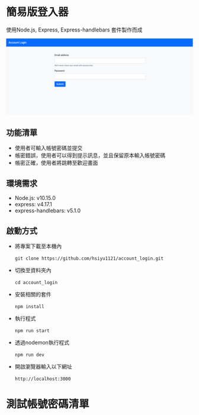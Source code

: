 # 簡易版登入器

使用Node.js, Express, Express-handlebars 套件製作而成

![Alt text](https://github.com/hsiyu1121/account_login/blob/master/Account%20Login.png)

## 功能清單
* 使用者可輸入帳號密碼並提交
* 帳密錯誤，使用者可以得到提示訊息，並且保留原本輸入帳號密碼
* 帳密正確，使用者將跳轉至歡迎畫面

## 環境需求
* Node.js: v10.15.0
* express: v4.17.1
* express-handlebars: v5.1.0

## 啟動方式
* 將專案下載至本機內

  ``git clone https://github.com/hsiyu1121/account_login.git``
* 切換至資料夾內

  ``cd account_login``
* 安裝相關的套件

  ``npm install``
* 執行程式

  ``npm run start``
* 透過nodemon執行程式

  ``npm run dev``
* 開啟瀏覽器輸入以下網址

  ``http://localhost:3000``

# 測試帳號密碼清單


